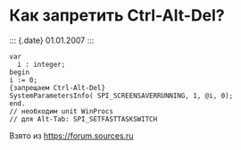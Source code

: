 Как запретить Ctrl-Alt-Del?
===========================

::: {.date}
01.01.2007
:::

    var 
      i : integer; 
    begin 
    i := 0; 
    {запрещаем Ctrl-Alt-Del} 
    SystemParametersInfo( SPI_SCREENSAVERRUNNING, 1, @i, 0); 
    end. 
    // необходим unit WinProcs
    // для Alt-Tab: SPI_SETFASTTASKSWITCH 

Взято из <https://forum.sources.ru>
